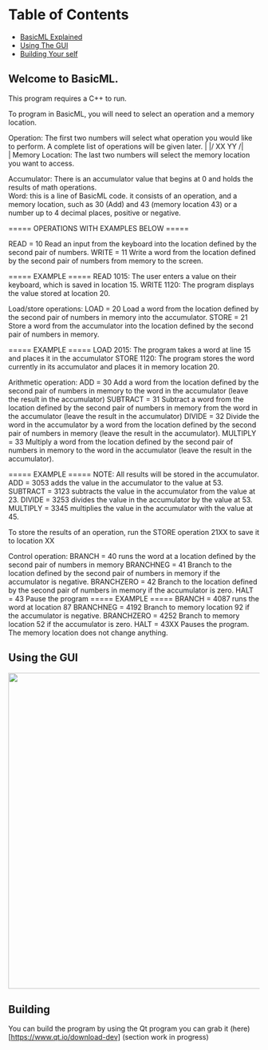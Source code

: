 Table of Contents
=================
* [BasicML Explained](#welcome-to-basicml)<br>
* [Using The GUI](#using-the-gui) <br>
* [Building Your self]()<br>

## Welcome to BasicML.
This program requires a C++ to run.

To program in BasicML, you will need to select an operation and a memory location.

Operation: The first two numbers will select what operation you would like to perform.  A complete list of operations will be given later.
  |
 \|/
 XX  YY
     /|\
      |
Memory Location:  The last two numbers will select the memory location you want to access.

Accumulator: There is an accumulator value that begins at 0 and holds the results of math operations.  
Word: this is a line of BasicML code.  it consists of an operation, and a memory location, such as 30 (Add) and 43 (memory location 43) or a number up to 4 decimal places, positive or negative.

===== OPERATIONS WITH EXAMPLES BELOW  =====

READ = 10 Read an input from the keyboard into the location defined by the second pair of numbers.
WRITE = 11 Write a word from the location defined by the second pair of numbers from memory to the screen.

===== EXAMPLE =====
READ 1015:  The user enters a value on their keyboard, which is saved in location 15.
WRITE 1120: The program displays the value stored at location 20.


Load/store operations:
LOAD = 20 Load a word from the location defined by the second pair of numbers in memory into the accumulator.
STORE = 21 Store a word from the accumulator into the location defined by the second pair of numbers in memory.

===== EXAMPLE =====
LOAD 2015:  The program takes a word at line 15 and places it in the accumulator
STORE 1120: The program stores the word currently in its accumulator and places it in memory location 20.

Arithmetic operation:
ADD = 30 Add a word from  the location defined by the second pair of numbers in memory to the word in the accumulator (leave the result in the accumulator)
SUBTRACT = 31 Subtract a word from the location defined by the second pair of numbers in memory from the word in the accumulator (leave the result in the accumulator)
DIVIDE = 32 Divide the word in the accumulator by a word from the location defined by the second pair of numbers in memory (leave the result in the accumulator).
MULTIPLY = 33 Multiply a word from the location defined by the second pair of numbers in memory to the word in the accumulator (leave the result in the accumulator).

===== EXAMPLE =====
NOTE: All results will be stored in the accumulator.
ADD = 3053 adds the value in the accumulator to the value at 53.  
SUBTRACT = 3123 subtracts the value in the accumulator from the value at 23. 
DIVIDE = 3253 divides the value in the accumulator by the value at 53. 
MULTIPLY = 3345 multiplies the value in the accumulator with the value at 45. 

To store the results of an operation, run the STORE operation 21XX to save it to location XX 

Control operation:
BRANCH = 40 runs the word at a location defined by the second pair of numbers in memory
BRANCHNEG = 41 Branch to the location defined by the second pair of numbers in memory if the accumulator is negative.
BRANCHZERO = 42 Branch to the location defined by the second pair of numbers in memory if the accumulator is zero.
HALT = 43 Pause the program
===== EXAMPLE =====
BRANCH = 4087 runs the word at location 87
BRANCHNEG = 4192 Branch to memory location 92 if the accumulator is negative.
BRANCHZERO = 4252 Branch to memory location 52 if the accumulator is zero.
HALT = 43XX Pauses the program.  The memory location does not change anything.
## Using the GUI
<img src="https://i.imgur.com/BintgIp.png" width="800" height="632"/><br>
## Building
You can build the program by using the Qt program you can grab it (here)[https://www.qt.io/download-dev] (section work in progress)

